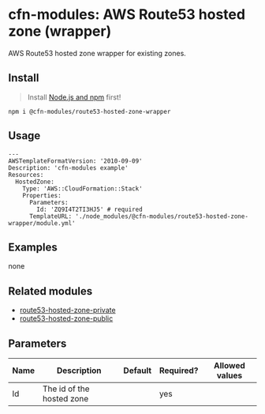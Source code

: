 # cfn-modules: AWS Route53 hosted zone (wrapper)

AWS Route53 hosted zone wrapper for existing zones.

## Install

> Install [Node.js and npm](https://nodejs.org/) first!

```
npm i @cfn-modules/route53-hosted-zone-wrapper
```

## Usage

```
---
AWSTemplateFormatVersion: '2010-09-09'
Description: 'cfn-modules example'
Resources:
  HostedZone:
    Type: 'AWS::CloudFormation::Stack'
    Properties:
      Parameters:
        Id: 'ZQ9I4T2TI3HJ5' # required
      TemplateURL: './node_modules/@cfn-modules/route53-hosted-zone-wrapper/module.yml'
```

## Examples

none

## Related modules

* [route53-hosted-zone-private](https://github.com/cfn-modules/route53-hosted-zone-private)
* [route53-hosted-zone-public](https://github.com/cfn-modules/route53-hosted-zone-public)

## Parameters

<table>
  <thead>
    <tr>
      <th>Name</th>
      <th>Description</th>
      <th>Default</th>
      <th>Required?</th>
      <th>Allowed values</th>
    </tr>
  </thead>
  <tbody>
    <tr>
      <td>Id</td>
      <td>The id of the hosted zone</td>
      <td></td>
      <td>yes</td>
      <td></td>
    </tr>
  </tbody>
</table>
